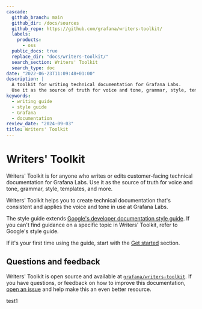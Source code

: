 ```yaml
---
cascade:
  github_branch: main
  github_dir: /docs/sources
  github_repo: https://github.com/grafana/writers-toolkit/
  labels:
    products:
      - oss
  public_docs: true
  replace_dir: "docs/writers-toolkit/"
  search_section: Writers' Toolkit
  search_type: doc
date: "2022-06-23T11:09:48+01:00"
description: |
  A toolkit for writing technical documentation for Grafana Labs.
  Use it as the source of truth for voice and tone, grammar, style, templates, and more.
keywords:
  - writing guide
  - style guide
  - Grafana
  - documentation
review_date: "2024-09-03"
title: Writers' Toolkit
---
```


# Writers' Toolkit

Writers' Toolkit is for anyone who writes or edits customer-facing technical documentation for Grafana Labs.
Use it as the source of truth for voice and tone, grammar, style, templates, and more.

Writers' Toolkit helps you to create technical documentation that's consistent and applies the voice and tone in use at Grafana Labs.

The style guide extends [Google's developer documentation style guide](https://developers.google.com/style).
If you can't find guidance on a specific topic in Writers' Toolkit, refer to Google's style guide.

If it's your first time using the guide, start with the [Get started](https://grafana.com/docs/writers-toolkit/get-started/) section.

## Questions and feedback

Writers' Toolkit is open source and available at [`grafana/writers-toolkit`](https://github.com/grafana/writers-toolkit).
If you have questions, or feedback on how to improve this documentation, [open an issue](https://github.com/grafana/writers-toolkit/issues/new) and help make this an even better resource.

test1
